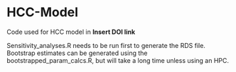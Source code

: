 # HCC-Model

Code used for HCC model in **Insert DOI link**

Sensitivity_analyses.R needs to be run first to generate the RDS file. Bootstrap estimates can be generated using the bootstrapped_param_calcs.R, but will take a long time unless using an HPC.
